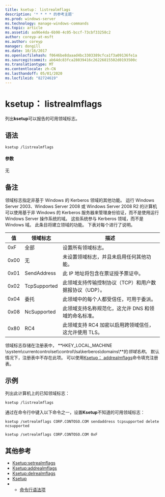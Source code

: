 ```yaml
---
title: ksetup： listrealmflags
description: '* * * * 的参考主题'
ms.prod: windows-server
ms.technology: manage-windows-commands
ms.topic: article
ms.assetid: aa96e4da-6b98-4c05-bccf-73cbf33258c2
author: coreyp-at-msft
ms.author: coreyp
manager: dongill
ms.date: 10/16/2017
ms.openlocfilehash: f0646be8daaad4bc3303389cfca1f3a09136fe1a
ms.sourcegitcommit: ab64dc83fca28039416c26226815502d0193500c
ms.translationtype: MT
ms.contentlocale: zh-CN
ms.lasthandoff: 05/01/2020
ms.locfileid: "82724619"
---
```

# <a name="ksetuplistrealmflags"></a>ksetup： listrealmflags



列出**ksetup**可以报告的可用领域标志。

## <a name="syntax"></a>语法

```
ksetup /listrealmflags
```

#### <a name="parameters"></a>参数

无

## <a name="remarks"></a>备注

领域标志指定非基于 Windows 的 Kerberos 领域的其他功能。 运行 Windows Server 2003、Windows Server 2008 或 Windows Server 2008 R2 的计算机可以使用基于非 Windows 的 Kerberos 服务器来管理身份验证，而不是使用运行 Windows Server 操作系统的域。 这些系统参与 Kerberos 领域，而不是 Windows 域。 此条目将建立领域的功能。 下表对每个进行了说明。

|值|领域标志|描述|
|-----|----------|-----------|
|0xF|全部|设置所有领域标志。|
|0x00|无|未设置领域标志，并且未启用任何其他功能。|
|0x01|SendAddress|此 IP 地址将包含在票证授予票证中。|
|0x02|TcpSupported|此领域支持传输控制协议（TCP）和用户数据报协议（UDP）。|
|0x04|委托|此领域中的每个人都受信任，可用于委派。|
|0x08|NcSupported|此领域支持名称规范化，这允许 DNS 和领域的命名标准。|
|0x80|RC4|此领域支持 RC4 加密以启用跨领域信任，这允许使用 TLS。|

领域标志存储在注册表中， **HKEY_LOCAL_MACHINE \system\currentcontrolset\control\lsa\kerberos\domains\\**的<em>领域名称</em>。 默认情况下，注册表中不存在此项。 可以使用[Ksetup： addrealmflags](ksetup-addrealmflags.md)命令填充注册表。

## <a name="examples"></a>示例

列出此计算机上的已知领域标志：
```
ksetup /listrealmflags
```
通过在命令行中键入以下命令之一，设置**Ksetup**不知道的可用领域标志：
```
ksetup /setrealmflags CORP.CONTOSO.COM sendaddress tcpsupported delete ncsupported
```
```
ksetup /setrealmflags CORP.CONTOSO.COM 0xF
```

## <a name="additional-references"></a>其他参考

-   [Ksetup:setrealmflags](ksetup-setrealmflags.md)
-   [Ksetup:addrealmflags](ksetup-addrealmflags.md)
-   [Ksetup:delrealmflags](ksetup-delrealmflags.md)
-   [Ksetup](ksetup.md)
-   - [命令行语法项](command-line-syntax-key.md)